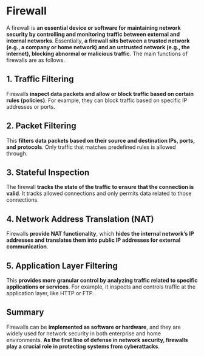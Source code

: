 <br>

# Firewall
A firewall is **an essential device or software for maintaining network security by controlling and monitoring traffic between external and internal networks**. Essentially, **a firewall sits between a trusted network (e.g., a company or home network) and an untrusted network (e.g., the internet), blocking abnormal or malicious traffic**. The main functions of firewalls are as follows.

## 1. Traffic Filtering
Firewalls **inspect data packets and allow or block traffic based on certain rules (policies)**. For example, they can block traffic based on specific IP addresses or ports.

## 2. Packet Filtering
This **filters data packets based on their source and destination IPs, ports, and protocols**. Only traffic that matches predefined rules is allowed through.

## 3. Stateful Inspection
The firewall **tracks the state of the traffic to ensure that the connection is valid**. It tracks allowed connections and only permits data related to those connections.

## 4. Network Address Translation (NAT)
Firewalls **provide NAT functionality**, which **hides the internal network’s IP addresses and translates them into public IP addresses for external communication**.

## 5. Application Layer Filtering
This **provides more granular control by analyzing traffic related to specific applications or services**. For example, it inspects and controls traffic at the application layer, like HTTP or FTP.

## Summary
Firewalls can be **implemented as software or hardware**, and they are widely used for network security in both enterprise and home environments. **As the first line of defense in network security, firewalls play a crucial role in protecting systems from cyberattacks**.  
<br>